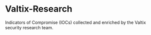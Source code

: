 # Valtix-Research
Indicators of Compromise (IOCs) collected and enriched by the Valtix security research team.
